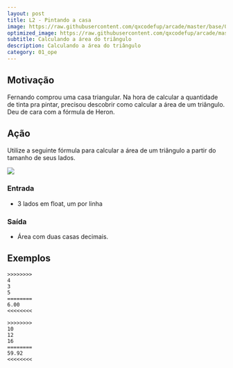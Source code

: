 ```yaml
---
layout: post
title: L2 - Pintando a casa
image: https://raw.githubusercontent.com/qxcodefup/arcade/master/base/002/__capa.jpg
optimized_image: https://raw.githubusercontent.com/qxcodefup/arcade/master/base/.thumb/002/Readme.jpg
subtitle: Calculando a área do triângulo
description: Calculando a área do triângulo
category: 01_ope
---
```

<!-- DON'T EDIT THIS FILE, GENERATED BY SCRIPT -->
<!-- DON'T EDIT THIS FILE, GENERATED BY SCRIPT -->
<!-- DON'T EDIT THIS FILE, GENERATED BY SCRIPT -->
<!-- DON'T EDIT THIS FILE, GENERATED BY SCRIPT -->
<!-- DON'T EDIT THIS FILE, GENERATED BY SCRIPT -->



## Motivação

Fernando comprou uma casa triangular. Na hora de calcular a quantidade de tinta pra pintar, precisou descobrir como calcular a área de um triângulo. Deu de cara com a fórmula de Heron.

## Ação

Utilize a seguinte fórmula para calcular a área de um triângulo a partir do tamanho de seus lados.

![](https://raw.githubusercontent.com/qxcodefup/arcade/master/base/002/__heron.jpg)

### Entrada
- 3 lados em float, um por linha

### Saída
- Área com duas casas decimais.

## Exemplos

```
>>>>>>>>
4
3
5
========
6.00
<<<<<<<<

>>>>>>>>
10
12
16
========
59.92
<<<<<<<<
```


